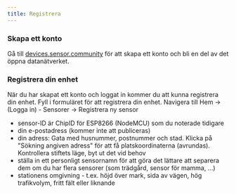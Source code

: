 ```yaml
---
title: Registrera
---
```


### Skapa ett konto

Gå till [devices.sensor.community](https://devices-test.sensor.community/register) för att skapa ett konto och bli en del av det öppna datanätverket.


### Registrera din enhet
När du har skapat ett konto och loggat in kommer du att kunna registrera din enhet. Fyll i formuläret för att registrera din enhet. Navigera till Hem -> (Logga in) - Sensorer -> Registrera ny sensor

* sensor-ID är ChipID för ESP8266 (NodeMCU) som du noterade tidigare
* din e-postadress (kommer inte att publiceras)
* din adress: Gata med husnummer, postnummer och stad. Klicka på "Sökning angiven adress" för att få platskoordinaterna (avrundas). Kontrollera stiftets läge, byt ut det vid behov
* ställa in ett personligt sensornamn för att göra det lättare att separera dem om du har flera sensorer (som trädgård, sensor för mamma, ...)
* stationens omgivning - t.ex. höjd över mark, sida av vägen, hög trafikvolym, fritt fält eller liknande